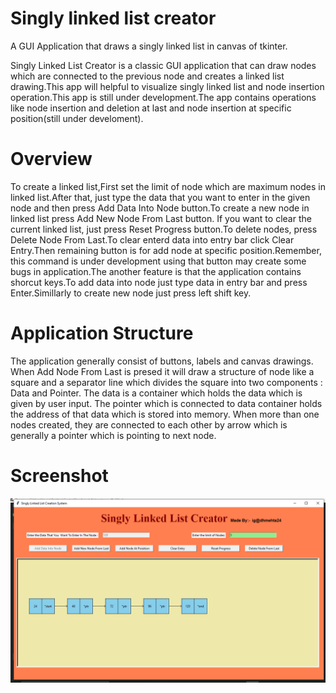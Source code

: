 # Singly linked list creator

A GUI Application that draws a singly linked list in canvas of tkinter.

Singly Linked List Creator is a classic GUI application that can draw nodes which are connected to the previous node and creates a linked list drawing.This app will helpful to visualize singly linked list and node insertion operation.This app is still under development.The app contains operations like node insertion and deletion at last and node insertion at specific position(still under develoment).

# Overview

To create a linked list,First set the limit of node which are maximum nodes in linked list.After that, just type the data that you want to enter in the given node and then press Add Data Into Node button.To create a new node in linked list press Add New Node From Last button.
If you want to clear the current linked list, just press Reset Progress button.To delete nodes, press Delete Node From Last.To clear enterd data into entry bar click Clear Entry.Then remaining button is for add node at specific position.Remember,  this command is under development using that button may create some bugs in application.The another feature is that the application contains shorcut keys.To add data into node just type data in entry bar and press Enter.Simillarly to create new node just press left shift key.

# Application Structure

The application generally consist of buttons, labels and canvas drawings. When Add Node From Last is presed it will draw a structure of node like a square and a separator line which divides the square into two components : Data and Pointer.
The data is a container which holds the data which is given by user input.
The pointer which is connected to data container holds the address of that data which is stored into memory.
When more than one nodes created, they are connected to each other by arrow which is generally  a pointer which is pointing to next node.

# Screenshot

![](Screenshot.png)
